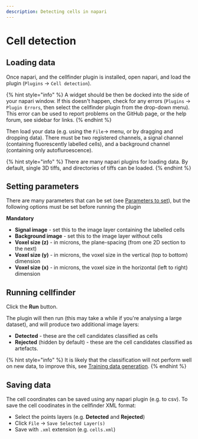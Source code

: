 ```yaml
---
description: Detecting cells in napari
---
```


# Cell detection

## Loading data

Once napari, and the cellfinder plugin is installed, open napari, and load the plugin \(`Plugins` -&gt; `Cell detection`\).

{% hint style="info" %}
A widget should be then be docked into the side of your napari window. If this doesn't happen, check for any errors \(`Plugins` -&gt; `Plugin Errors`, then select the cellfinder plugin from the drop-down menu\). This error can be used to report problems on the GitHub page, or the help forum, see sidebar for links.
{% endhint %}

Then load your data \(e.g. using the `File`-&gt; menu, or by dragging and dropping data\). There must be two registered channels, a signal channel \(containing fluorescently labelled cells\), and a background channel \(containing only autofluroescence\). 

{% hint style="info" %}
There are many napari plugins for loading data. By default, single 3D tiffs, and directories of tiffs can be loaded.
{% endhint %}

## Setting parameters

There are many parameters that can be set \(see [Parameters to set](parameters-to-set.md)\), but the following options must be set before running the plugin

**Mandatory**

* **Signal image** - set this to the image layer containing the labelled cells
* **Background image** - set this to the image layer without cells
* **Voxel size \(z\)** - in microns, the plane-spacing \(from one 2D section to the next\)
* **Voxel size \(y\)** - in microns, the voxel size in the vertical \(top to bottom\) dimension
* **Voxel size \(x\)** - in microns, the voxel size in the horizontal \(left to right\) dimension

## Running cellfinder

Click the **Run** button. 

The plugin will then run \(this may take a while if you're analysing a large dataset\), and will produce two additional image layers:

* **Detected** - these are the cell candidates classified as cells
* **Rejected** \(hidden by default\) - these are the cell candidates classified as artefacts.

{% hint style="info" %}
It is likely that the classification will not perform well on new data, to improve this, see [Training data generation](../training-data-generation.md).
{% endhint %}

## Saving data

The cell coordinates can be saved using any napari plugin \(e.g. to csv\). To save the cell coodinates in the cellfinder XML format:

* Select the points layers \(e.g. **Detected** and **Rejected**\)
* Click `File` -&gt; `Save Selected Layer(s)`
* Save with `.xml` extension \(e.g. `cells.xml`\)

